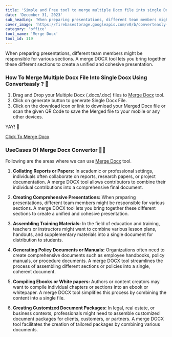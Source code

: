 ```yaml
---
title: 'Simple and Free tool to merge multiple Docx file into single Docx online.'
date: 'December 31, 2023'
sub_heading: 'When preparing presentations, different team members might be responsible for various sections. A merge DOCX tool lets you bring together'
cover_image: 'https://firebasestorage.googleapis.com/v0/b/converteasly-a81f8.appspot.com/o/images%2Fc99e99s68-merge-docx.jpg?alt=media&token=9418c096-54ad-4d76-8bd5-1c64148b2084'
category: 'office'
tool_name: 'Merge Docx'
tool_id: 119
---
```


When preparing presentations, different team members might be responsible for various sections. A merge DOCX tool lets you bring together these different sections to create a unified and cohesive presentation.

### How To Merge Multiple Docx File Into Single Docx Using Converteasly ? 📄

1. Drag and Drop your Multiple Docx (.docx/.doc) files to [Merge Docx](https://www.converteasly.com/uploads/merge-docx/119) tool.
2. Click on generate button to generate Single Docx File.
3. Click on the download icon or link to download your Merged Docx file or scan the given QR Code to save the Merged file to your mobile or any other devices.

YAY! 🥳 

<a class="btn" href='https://www.converteasly.com/uploads/merge-docx/119'>Click To Merge Docx</a>

### UseCases Of Merge Docx Convertor 🙇‍♀️

Following are the areas where we can use [Merge Docx](https://www.converteasly.com/uploads/merge-docx/119) tool.

1. **Collating Reports or Papers:** In academic or professional settings, individuals often collaborate on reports, research papers, or project documentation. A merge DOCX tool allows contributors to combine their individual contributions into a comprehensive final document.

2. **Creating Comprehensive Presentations:** When preparing presentations, different team members might be responsible for various sections. A merge DOCX tool lets you bring together these different sections to create a unified and cohesive presentation.

3. **Assembling Training Materials:** In the field of education and training, teachers or instructors might want to combine various lesson plans, handouts, and supplementary materials into a single document for distribution to students.

4. **Generating Policy Documents or Manuals:** Organizations often need to create comprehensive documents such as employee handbooks, policy manuals, or procedure documents. A merge DOCX tool streamlines the process of assembling different sections or policies into a single, coherent document.

5. **Compiling Ebooks or White papers:** Authors or content creators may want to compile individual chapters or sections into an ebook or whitepaper. A merge DOCX tool simplifies this process by combining the content into a single file.

6. **Creating Customized Document Packages:** In legal, real estate, or business contexts, professionals might need to assemble customized document packages for clients, customers, or partners. A merge DOCX tool facilitates the creation of tailored packages by combining various documents.


